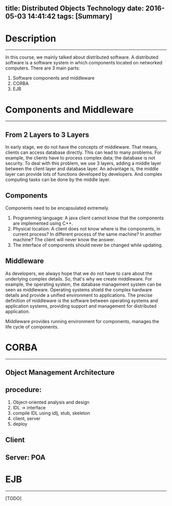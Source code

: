 title: Distributed Objects Technology
date: 2016-05-03 14:41:42
tags: [Summary]
---

# Description
---
In this course, we mainly talked about distributed software. A distributed software is a software system in which components located on networked computers. There are 3 main parts:
1. Software components and middleware
2. CORBA
3. EJB

# Components and Middleware
---
## From 2 Layers to 3 Layers
In early stage, we do not have the concepts of middleware. That means, clients can access database directly. This can lead to many problems. For example, the clients have to process complex data; the database is not security. To deal with this problem, we use 3 layers, adding a middle layer between the client layer and database layer. An advantage is, the middle layer can provide lots of functions developed by developers. And complex computing tasks can be done by the middle layer.

## Components
Components need to be encapsulated extremely.
1. Programming language: A java client cannot know that the components are implemented using C++.
2. Physical location: A client does not know where is the components, in current process? In different process of the same machine? In another machine? The client will never know the answer.
3. The interface of components should never be changed while updating.

## Middleware
As developers, we always hope that we do not have to care about the underlying complex details. So, that's why we create middleware. For example, the operating system, the database management system can be seen as middleware. Operating systems shield the complex hardware details and provide a unified environment to applications. The precise definition of middleware is the software between operating systems and application systems, providing support and management for distributed application.

Middleware provides running environment for components, manages the life cycle of components. 

# CORBA
---
## Object Management Architecture

## procedure:
1. Object-oriented analysis and design
2. IDL -> interface
3. compile IDL using idlj, stub, skeleton 
4. client, server
5. deploy

## Client

## Server: POA



# EJB
---
[TODO]
